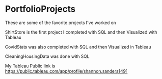 # PortfolioProjects

These are some of the favorite projects I've worked on

ShirtStore is the first project I completed with SQL and then Visualized with Tableau

CovidStats was also completed with SQL and then Visualized in Tableau

CleaningHousingData was done with SQL



My Tableau Public link is https://public.tableau.com/app/profile/shannon.sanders1491
